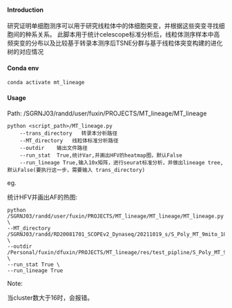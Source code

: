 #### Introduction
研究证明单细胞测序可以用于研究线粒体中的体细胞突变，并根据这些突变寻找细胞间的种系关系。
此脚本用于统计celescope标准分析后，线粒体测序样本中高频突变的分布以及比较基于转录本测序后TSNE分群与基于线粒体突变构建的进化树的对应情况

#### Conda env

    conda activate mt_lineage

#### Usage

Path: /SGRNJ03/randd/user/fuxin/PROJECTS/MT_lineage/MT_lineage


    python <script_path>/MT_lineage.py 
        --trans_directory   转录本分析路径
        --MT_directory   线粒体标准分析路径
        --outdir    输出文件路径
        --run_stat  True,统计Var,并画出HFV的heatmap图，默认False
        --run_lineage True,输入10x矩阵，进行seurat标准分析，并做出lineage tree,默认False(要执行这一步，需要输入 trans_directory)


eg.

统计HFV并画出AF的热图:

    python /SGRNJ03/randd/user/fuxin/PROJECTS/MT_lineage/MT_lineage/MT_lineage.py \
    --MT_directory /SGRNJ03/randd/RD20081701_SCOPEv2_Dynaseq/20211019_s/S_Poly_MT_9mito_1015 \
    --outdir /Personal/fuxin/dfuxin/PROJECTS/MT_lineage/res/test_pipline/S_Poly_MT_9mito_1015 \
    --run_stat True \
    --run_lineage True
 
 Note:
 
 当cluster数大于16时，会报错。


